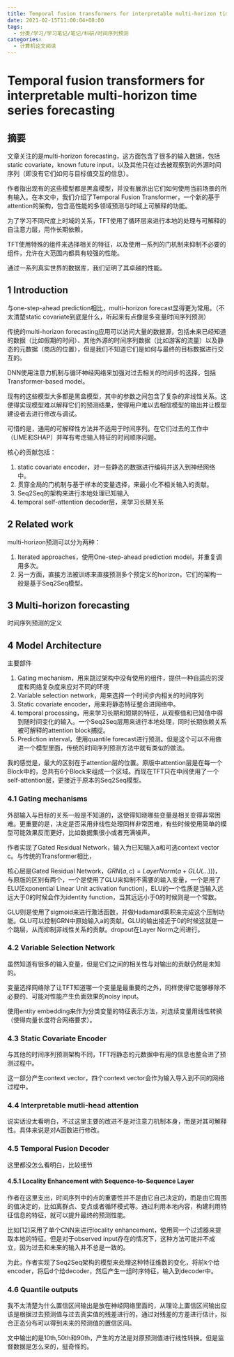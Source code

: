 ```yaml
---
title: Temporal fusion transformers for interpretable multi-horizon time series forecasting
date: 2021-02-15T11:00:04+08:00
tags:
  - 分类/学习/学习笔记/笔记/科研/时间序列预测
categories:
  - 计算机论文阅读
---
```


# Temporal fusion transformers for interpretable multi-horizon time series forecasting

## 摘要

文章关注的是multi-horizon forecasting，这方面包含了很多的输入数据，包括static covariate，known future input，以及其他只在过去被观察到的外源时间序列（即没有它们如何与目标值交互的信息）。

作者指出现有的这些模型都是黑盒模型，并没有展示出它们如何使用当前场景的所有输入。在本文中，我们介绍了Temporal Fusion Transformer，一个新的基于attention的架构，包含高性能的多领域预测与时域上可解释的功能。

为了学习不同尺度上时域的关系，TFT使用了循环层来进行本地的处理与可解释的自注意力层，用作长期依赖。

TFT使用特殊的组件来选择相关的特征，以及使用一系列的门机制来抑制不必要的组件，允许在大范围内都具有较强的性能。

通过一系列真实世界的数据库，我们证明了其卓越的性能。

## 1 Introduction

与one-step-ahead prediction相比，multi-horizon forecast显得更为常用。（不太清楚static covariate到底是什么，听起来有点像是多变量时间序列预测）

传统的multi-horizon forecasting应用可以访问大量的数据源，包括未来已经知道的数据（比如假期的时间）、其他外源的时间序列数据（比如游客的流量）以及静态的元数据（商店的位置），但是我们不知道它们是如何与最终的目标数据进行交互的。

DNN使用注意力机制与循环神经网络来加强对过去相关的时间步的选择，包括Transformer-based model。

现有的这些模型大多都是黑盒模型，其中的参数之间包含了复杂的非线性关系。这使得实现模型难以解释它们的预测结果，使得用户难以去相信模型的输出并让模型建设者去进行修改与调试。

可惜的是，通用的可解释性方法并不适用于时间序列。在它们过去的工作中（LIME和SHAP）并咩有考虑输入特征的时间顺序问题。

核心的贡献包括：
1. static covariate encoder，对一些静态的数据进行编码并送入到神经网络中。
2. 贯穿全局的门机制与基于样本的变量选择，来最小化不相关输入的贡献。
3. Seq2Seq的架构来进行本地处理已知输入
4. temporal self-attention decoder层，来学习长期关系


## 2 Related work

multi-horizon预测可以分为两种：
1. Iterated approaches，使用One-step-ahead prediction model，并重复调用多次。
2. 另一方面，直接方法被训练来直接预测多个预定义的horizon，它们的架构一般是基于Seq2Seq模型。

## 3 Multi-horizon forecasting

时间序列预测的定义

## 4 Model Architecture

主要部件
1. Gating mechanism，用来跳过架构中没有使用的组件，提供一种自适应的深度和网络复杂度来应对不同的环境
2. Variable selection network，用来选择一个时间步内相关的时间序列
3. Static covariate encoder，用来将静态特征整合进网络中。
4. temporal processing，用来学习长期和短期的特征，从观察值和已知值中得到随时间变化的输入。一个Seq2Seq层用来进行本地处理，同时长期依赖关系被可解释的attention block捕捉。
5. Prediction interval，使用quantile forecast进行预测。但是这个可以不用做进一个模型里面，传统的时间序列预测方法中就有类似的做法。

我的感觉是，最大的区别在于attention层的位置。原版中attention层是在每一个Block中的，总共有6个Block来组成一个区域。而现在TFT只在中间使用了一个self-attention层，更接近于原本的Seq2Seq模型。

### 4.1 Gating mechanisms

外部输入与目标的关系一般是不知道的，这使得知晓哪些变量是相关变得非常困难。更重要的是，决定是否采用非线性处理同样非常困难，有些时候使用简单的模型可能效果反而更好，比如数据集很小或者充满噪声。

作者实现了Gated Residual Network，输入为已知输入a和可选context vector c。与传统的Transformer相比，

核心层是Gated Residual Network，$GRN(a,c) = LayerNorm(a+GLU( ...  )))$，与原版的区别有两个，一个是使用了GLU来抑制不需要的输入变量，一个是用了ELU(Exponential Linear Unit activation function)，ELU的一个性质是当输入远远大于0的时候会作为identity function，当其远远小于0的时候则是一个常数。

GLU则是使用了sigmoid来进行激活函数，并做Hadamard乘积来完成这个压制功能。GLU可以控制GRN中原始输入a的贡献。GLU的输出接近于0的时候这就是一个跳层，从而抑制非线性关系的贡献。dropout在Layer Norm之间进行。

### 4.2 Variable Selection Network

虽然知道有很多的输入变量，但是它们之间的相关性与对输出的贡献仍然是未知的。

变量选择网络除了让TFT知道哪一个变量是最重要的之外，同样使得它能够移除不必要的、可能对性能产生负面效果的noisy input。

使用entity embedding来作为分类变量的特征表示方法，对连续变量用线性转换（使得向量长度符合网络要求）。

### 4.3 Static Covariate Encoder

与其他的时间序列预测架构不同，TFT将静态的元数据中有用的信息也整合进了预测过程中。

这一部分产生context vector，四个context vector会作为输入导入到不同的网络过程中。

### 4.4 Interpretable mutli-head attention

说实话没太看明白，不过这里主要的改进不是对注意力机制本身，而是对其可解释性。具体来说是对A函数进行修改。

### 4.5 Temporal Fusion Decoder

这里都没怎么看明白，比较细节

#### 4.5.1 Locality Enhancement with Sequence-to-Sequence Layer

作者在这里支出，时间序列中的点的重要性并不是由它自己决定的，而是由它周围的值决定的，比如离群点、变点或者循环模式等。通过利用本地内容，构建利用特征信息的特征，就可以提升最终的预测性能。

比如[12]采用了单个CNN来进行locality enhancement，使用同一个过滤器来提取本地的特征。但是对于observed input存在的情况下，这种方法可能并不成立，因为过去和未来的输入并不总是一致的。

为此，作者实现了Seq2Seq架构的模型来处理这种特征维数的变化，将前k个给encoder，将后d个给decoder，然后产生一组时序特征，输入到decoder中。

### 4.6 Quantile outputs

我不太清楚为什么置信区间输出是放在神经网络里面的，从理论上置信区间输出应该是根据过去预测值与过去真实值的残差进行的，通过对残差的方差进行估计，拟合正态分布可以得到未来的预测值的置信区间。

文中输出的是10th,50th和90th，产生的方法是对原预测值进行线性转换。但是监督数据是怎么来的，挺奇怪的。